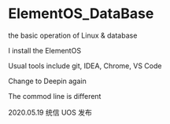# ElementOS_DataBase

the basic operation of Linux & database

I install the ElementOS

Usual tools include git, IDEA, Chrome, VS Code

Change to Deepin again

The commod line is different



2020.05.19 统信 UOS 发布